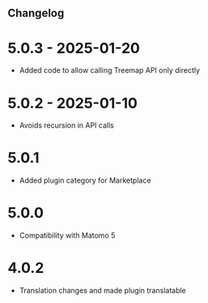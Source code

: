 ## Changelog

# 5.0.3 - 2025-01-20
- Added code to allow calling Treemap API only directly

# 5.0.2 - 2025-01-10
- Avoids recursion in API calls

# 5.0.1
- Added plugin category for Marketplace

# 5.0.0
- Compatibility with Matomo 5

# 4.0.2
- Translation changes and made plugin translatable
